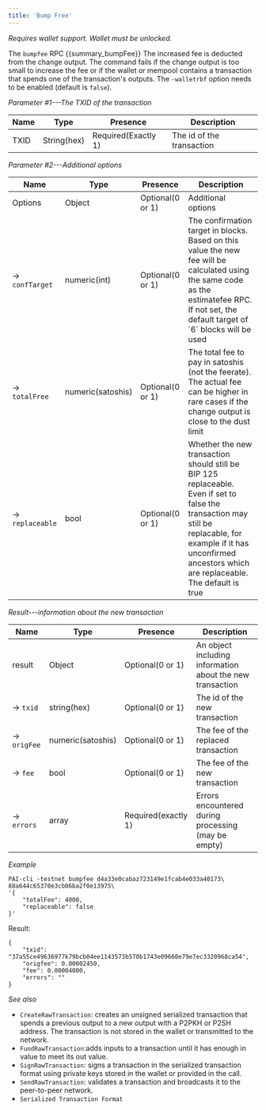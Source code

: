 ```yaml
---
title: 'Bump Free'
---
```


*Requires wallet support. Wallet must be unlocked.*

The `bumpfee` RPC {{summary_bumpFee}} The increased fee is deducted from the change output. The command fails if the change output is too small to increase the fee or 
if the wallet or mempool contains a transaction that spends one of the transaction's outputs. The `-walletrbf` option needs to be enabled (default is `false`).

*Parameter #1---The TXID of the transaction*

| Name | Type      | Presence            | Description
|------|-----------|---------------------|-------------
|TXID  |String(hex)| Required(Exactly 1) | The id of the transaction

*Parameter #2---Additional options*

| Name           | Type              | Presence         | Description
|----------------|-------------------|------------------|-------------
|Options         | Object            | Optional(0 or 1) | Additional options
|→ `confTarget`  | numeric(int)      | Optional(0 or 1) | The confirmation target in blocks. Based on this value the new fee will be calculated using the same code as the estimatefee RPC. If not set, the default target of ´6´ blocks will be used
|→ `totalFree`   | numeric(satoshis) | Optional(0 or 1) | The total fee to pay in satoshis (not the feerate). The actual fee can be higher in rare cases if the change output is close to the dust limit
|→ `replaceable` | bool              | Optional(0 or 1) | Whether the new transaction should still be BIP 125 replaceable. Even if set to false the transaction may still be replacable, for example if it has unconfirmed ancestors which are replaceable. The default is true

*Result---information about the new transaction*

| Name      | Type              | Presence            | Description
|-----------|-------------------|---------------------|-------------
|result     | Object            | Optional(0 or 1)    | An object including information about the new transaction
|→ `txid`   | string(hex)       | Optional(0 or 1)    | The id of the new transaction
|→ `origFee`| numeric(satoshis) | Optional(0 or 1)    | The fee of the replaced transaction
|→ `fee`    | bool              | Optional(0 or 1)    | The fee of the new transaction
|→ `errors` | array             | Required(exactly 1) | Errors encountered during processing (may be empty)

*Example*

```
PAI-cli -testnet bumpfee d4a33e0cabaz723149e1fcab4e033a40173\
88a644c65370e3cb06ba2f0e13975\
'{
    "totalFee": 4000,
    "replaceable": false
}'
```

Result:

```
{
	"txid": "37a55ce49636977k79bcb04ee1143573b570b1743e09660e79e7ec3320968ca54",
	"origfee": 0.00002450,
	"fee": 0.00004000,
	"errors": ""
}
```

*See also*

* `CreateRawTransaction`:  creates an unsigned serialized transaction that spends a previous output to a new output with a P2PKH or P2SH address. The transaction is not stored in the wallet or transmitted to the network.
* `FundRawTransaction`:adds inputs to a transaction until it has enough in value to meet its out value.
* `SignRawTransaction`: signs a transaction in the serialized transaction format using private keys stored in the wallet or provided in the call.
* `SendRawTransaction`: validates a transaction and broadcasts it to the peer-to-peer network.
* `Serialized Transaction Format`